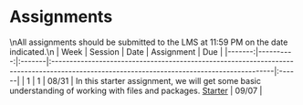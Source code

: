 Assignments
============================

\nAll assignments should be submitted to the LMS at 11:59 PM on the date indicated.\n
|   Week |   Session | Date   | Assignment                                                                                                                                | Due   |
|-------:|----------:|:-------|:------------------------------------------------------------------------------------------------------------------------------------------|:------|
|      1 |         1 | 08/31  | In this starter assignment, we will get some basic understanding of working with files and packages.  [Starter](../assignments/01starter) | 09/07 |